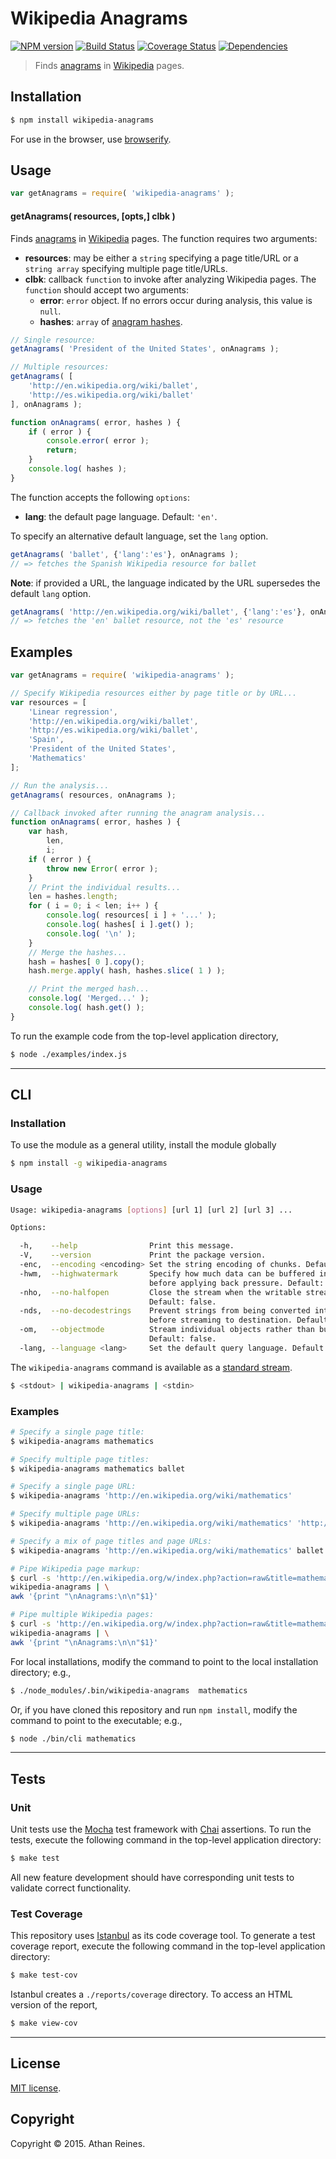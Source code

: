 Wikipedia Anagrams
===
[![NPM version][npm-image]][npm-url] [![Build Status][travis-image]][travis-url] [![Coverage Status][coveralls-image]][coveralls-url] [![Dependencies][dependencies-image]][dependencies-url]

> Finds [anagrams](http://en.wikipedia.org/wiki/Anagram) in [Wikipedia](http://www.wikipedia.org/) pages.


## Installation

``` bash
$ npm install wikipedia-anagrams
```

For use in the browser, use [browserify](https://github.com/substack/node-browserify).


## Usage

``` javascript
var getAnagrams = require( 'wikipedia-anagrams' );
```

#### getAnagrams( resources, [opts,] clbk )

Finds [anagrams](http://en.wikipedia.org/wiki/Anagram) in [Wikipedia](http://www.wikipedia.org/) pages. The function requires two arguments:

*	__resources__: may be either a `string` specifying a page title/URL or a `string array` specifying multiple page title/URLs.
* 	__clbk__: callback `function` to invoke after analyzing Wikipedia pages. The `function` should accept two arguments:
	-	__error__: `error` object. If no errors occur during analysis, this value is `null`.
	-	__hashes__: `array` of [anagram hashes](https://github.com/compute-io/anagram-hash).

``` javascript
// Single resource:
getAnagrams( 'President of the United States', onAnagrams );

// Multiple resources:
getAnagrams( [
	'http://en.wikipedia.org/wiki/ballet',
	'http://es.wikipedia.org/wiki/ballet'
], onAnagrams );

function onAnagrams( error, hashes ) {
	if ( error ) {
		console.error( error );
		return;
	}
	console.log( hashes );
}
```

The function accepts the following `options`:

*	__lang__: the default page language. Default: `'en'`.

To specify an alternative default language, set the `lang` option.

``` javascript
getAnagrams( 'ballet', {'lang':'es'}, onAnagrams );
// => fetches the Spanish Wikipedia resource for ballet
```

__Note__: if provided a URL, the language indicated by the URL supersedes the default `lang` option.

``` javascript
getAnagrams( 'http://en.wikipedia.org/wiki/ballet', {'lang':'es'}, onAnagrams );
// => fetches the 'en' ballet resource, not the 'es' resource
```



## Examples

``` javascript
var getAnagrams = require( 'wikipedia-anagrams' );

// Specify Wikipedia resources either by page title or by URL...
var resources = [
	'Linear regression',
	'http://en.wikipedia.org/wiki/ballet',
	'http://es.wikipedia.org/wiki/ballet',
	'Spain',
	'President of the United States',
	'Mathematics'
];

// Run the analysis...
getAnagrams( resources, onAnagrams );

// Callback invoked after running the anagram analysis...
function onAnagrams( error, hashes ) {
	var hash,
		len,
		i;
	if ( error ) {
		throw new Error( error );
	}
	// Print the individual results...
	len = hashes.length;
	for ( i = 0; i < len; i++ ) {
		console.log( resources[ i ] + '...' );
		console.log( hashes[ i ].get() );
		console.log( '\n' );
	}
	// Merge the hashes...
	hash = hashes[ 0 ].copy();
	hash.merge.apply( hash, hashes.slice( 1 ) );

	// Print the merged hash...
	console.log( 'Merged...' );
	console.log( hash.get() );
}
```

To run the example code from the top-level application directory,

``` bash
$ node ./examples/index.js
```


---
## CLI


### Installation

To use the module as a general utility, install the module globally

``` bash
$ npm install -g wikipedia-anagrams
```


### Usage

``` bash
Usage: wikipedia-anagrams [options] [url 1] [url 2] [url 3] ...

Options:

  -h,    --help                Print this message.
  -V,    --version             Print the package version.
  -enc,  --encoding <encoding> Set the string encoding of chunks. Default: null.
  -hwm,  --highwatermark       Specify how much data can be buffered into memory
                               before applying back pressure. Default: 16kb.
  -nho,  --no-halfopen         Close the stream when the writable stream ends.
                               Default: false.
  -nds,  --no-decodestrings    Prevent strings from being converted into buffers
                               before streaming to destination. Default: false.
  -om,   --objectmode          Stream individual objects rather than buffers.
                               Default: false.
  -lang, --language <lang>     Set the default query language. Default: 'en'.
```

The `wikipedia-anagrams` command is available as a [standard stream](http://en.wikipedia.org/wiki/Pipeline_%28Unix%29).

``` bash
$ <stdout> | wikipedia-anagrams | <stdin>
``` 


### Examples

``` bash
# Specify a single page title:
$ wikipedia-anagrams mathematics

# Specify multiple page titles:
$ wikipedia-anagrams mathematics ballet

# Specify a single page URL:
$ wikipedia-anagrams 'http://en.wikipedia.org/wiki/mathematics'

# Specify multiple page URLs:
$ wikipedia-anagrams 'http://en.wikipedia.org/wiki/mathematics' 'http://en.wikipedia/org/wiki/ballet'

# Specify a mix of page titles and page URLs:
$ wikipedia-anagrams 'http://en.wikipedia.org/wiki/mathematics' ballet

# Pipe Wikipedia page markup:
$ curl -s 'http://en.wikipedia.org/w/index.php?action=raw&title=mathematics' | \
wikipedia-anagrams | \
awk '{print "\nAnagrams:\n\n"$1}'

# Pipe multiple Wikipedia pages:
$ curl -s 'http://en.wikipedia.org/w/index.php?action=raw&title=mathematics' 'http://en.wikipedia.org/w/index.php?action=raw&title=ballet' | \
wikipedia-anagrams | \
awk '{print "\nAnagrams:\n\n"$1}'
```

For local installations, modify the command to point to the local installation directory; e.g., 

``` bash
$ ./node_modules/.bin/wikipedia-anagrams  mathematics
```

Or, if you have cloned this repository and run `npm install`, modify the command to point to the executable; e.g., 

``` bash
$ node ./bin/cli mathematics
```


---
## Tests

### Unit

Unit tests use the [Mocha](http://mochajs.org/) test framework with [Chai](http://chaijs.com) assertions. To run the tests, execute the following command in the top-level application directory:

``` bash
$ make test
```

All new feature development should have corresponding unit tests to validate correct functionality.


### Test Coverage

This repository uses [Istanbul](https://github.com/gotwarlost/istanbul) as its code coverage tool. To generate a test coverage report, execute the following command in the top-level application directory:

``` bash
$ make test-cov
```

Istanbul creates a `./reports/coverage` directory. To access an HTML version of the report,

``` bash
$ make view-cov
```


---
## License

[MIT license](http://opensource.org/licenses/MIT). 


## Copyright

Copyright &copy; 2015. Athan Reines.


[npm-image]: http://img.shields.io/npm/v/wikipedia-anagrams.svg
[npm-url]: https://npmjs.org/package/wikipedia-anagrams

[travis-image]: http://img.shields.io/travis/kgryte/wikipedia-anagrams/master.svg
[travis-url]: https://travis-ci.org/kgryte/wikipedia-anagrams

[coveralls-image]: https://img.shields.io/coveralls/kgryte/wikipedia-anagrams/master.svg
[coveralls-url]: https://coveralls.io/r/kgryte/wikipedia-anagrams?branch=master

[dependencies-image]: http://img.shields.io/david/kgryte/wikipedia-anagrams.svg
[dependencies-url]: https://david-dm.org/kgryte/wikipedia-anagrams

[dev-dependencies-image]: http://img.shields.io/david/dev/kgryte/wikipedia-anagrams.svg
[dev-dependencies-url]: https://david-dm.org/dev/kgryte/wikipedia-anagrams

[github-issues-image]: http://img.shields.io/github/issues/kgryte/wikipedia-anagrams.svg
[github-issues-url]: https://github.com/kgryte/wikipedia-anagrams/issues
